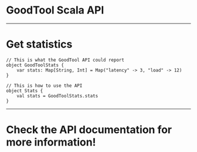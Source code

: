 # GoodTool Scala API

---

# Get statistics

    // This is what the GoodTool API could report
    object GoodToolStats {
        var stats: Map[String, Int] = Map("latency" -> 3, "load" -> 12)
    }

    // This is how to use the API
    object Stats {
        val stats = GoodToolStats.stats
    }

---

# Check the API documentation for more information!
